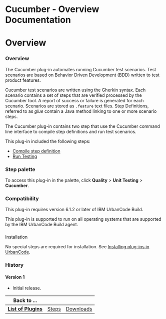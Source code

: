 
Cucumber - Overview Documentation
=================================

# Overview




### Overview




 


The Cucumber plug-in automates running Cucumber test scenarios. Test scenarios are based on 
Behavior Driven Development (BDD) written to test product features. 


Cucumber test scenarios are written using the 
Gherkin syntax. Each scenario contains a set of steps that are verified processed by the Cucumber tool. A report of 
success or failure is generated for each scenario. Scenarios are stored as `.feature` text files. Step Definitions, 
referred to as *glue* contain a Java method linking to one or more scenario steps.


The Cucumber plug-in contains two 
step that use the Cucumber command line interface to compile step definitions and run test scenarios.


This plug-in 
included the following steps: 


* [Compile step definition](Steps/#compile_step_definition)
* [Run 
Testing](Steps/#run_testing)



### Step palette


To access this plug-in in the palette, click **Quality** > **Unit 
Testing** > **Cucumber**.


### Compatibility


This plug-in requires version 6.1.2 or later of IBM UrbanCode Build. 



This plug-in is supported to run on all operating systems that are supported by the IBM UrbanCode Build agent.


### 
Installation


No special steps are required for installation. See [Installing plug-ins in 
UrbanCode](https://www.urbancode.com/resource/installing-plug-ins-in-urbancode-products/ "Installing plug-ins in 
UrbanCode").


### History


#### Version 1


* Initial release.


|Back to ...|||
| :---: | :---: | :---: |
|[**List of Plugins**](../../index.md)|[Steps](./steps.md)|[Downloads](./downloads.md)|
